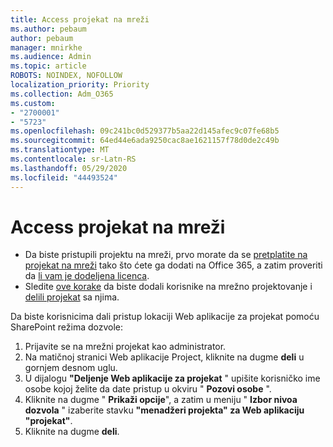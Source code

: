 ```yaml
---
title: Access projekat na mreži
ms.author: pebaum
author: pebaum
manager: mnirkhe
ms.audience: Admin
ms.topic: article
ROBOTS: NOINDEX, NOFOLLOW
localization_priority: Priority
ms.collection: Adm_O365
ms.custom:
- "2700001"
- "5723"
ms.openlocfilehash: 09c241bc0d529377b5aa22d145afec9c07fe68b5
ms.sourcegitcommit: 64ed44e6ada9250cac8ae1621157f78d0de2c49b
ms.translationtype: MT
ms.contentlocale: sr-Latn-RS
ms.lasthandoff: 05/29/2020
ms.locfileid: "44493524"
---
```

# <a name="access-project-online"></a>Access projekat na mreži

- Da biste pristupili projektu na mreži, prvo morate da se [pretplatite na projekat na mreži](https://docs.microsoft.com/ProjectOnline/get-started-with-project-online) tako što ćete ga dodati na Office 365, a zatim proveriti da [li vam je dodeljena licenca](https://docs.microsoft.com/ProjectOnline/step-1-sign-up-for-project-online#next-make-sure-you-can-get-in).
- Sledite [ove korake](https://docs.microsoft.com/ProjectOnline/step-2-add-people-to-project-online) da biste dodali korisnike na mrežno projektovanje i [delili projekat](https://docs.microsoft.com/ProjectOnline/step-2-add-people-to-project-online#4-finally-share-project-online-with-the-people-you-added) sa njima.

Da biste korisnicima dali pristup lokaciji Web aplikacije za projekat pomoću SharePoint režima dozvole:

1. Prijavite se na mrežni projekat kao administrator.
2. Na matičnoj stranici Web aplikacije Project, kliknite na dugme **deli** u gornjem desnom uglu.
3. U dijalogu **"Deljenje Web aplikacije za projekat** " upišite korisničko ime osobe kojoj želite da date pristup u okviru " **Pozovi osobe** ".
4. Kliknite na dugme " **Prikaži opcije**", a zatim u meniju " **Izbor nivoa dozvola** " izaberite stavku **"menadžeri projekta" za Web aplikaciju "projekat"**.
5. Kliknite na dugme **deli**.
